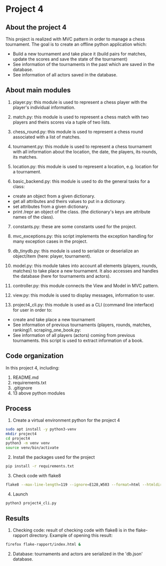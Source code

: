 # Project 4
## About the project 4
This project is realized with MVC pattern in order to manage a chess tournament.
The goal is to create an offline python application which:
* Build a new tournament and take place it (build pairs for matches, update the scores and save the state of the 
tournament)
* See information of the tournaments in the past which are saved in the database.
* See information of all actors saved in the database.

## About main modules
1. player.py:
this module is used to represent a chess player with the player's individual information.

2. match.py:
this module is used to represent a chess match with two players and theirs scores via a tuple of two lists.

3. chess_round.py:
this module is used to represent a chess round associated with a list of matches.

4. tournament.py:
this module is used to represent a chess tournament with all information about the location, the date, the 
players, its rounds, its matches.

5. location.py:
this module is used to represent a location, e.g. location for a tournament.

6. basic_backend.py:
this module is used to do the general tasks for a class:
- create an object from a given dictionary.
- get all attributes and theirs values to put in a dictionary.
- set attributes from a given dictionary.
- print /repr an object of the class.
(the dictionary's keys are attribute names of the class).

7. constants.py:
these are some constants used for the project.

8. mvc_exceptions.py:
this script implements the exception handling for many exception cases in the project.

9. db_tinydb.py: 
this module is used to serialize or deserialize an object/item (here: player, tournament).

10. model.py:
this module takes into account all elements (players, rounds, matches) to take place a new tournament. It also 
accesses and handles the database (here for tournaments and actors).
	
11. controller.py:
this module connects the View and Model in MVC pattern.

12. view.py:
this module is used to display messages, information to user.

13. project4_cli.py:
this module is used as a CLI (command line interface) for user in order to:
- create and take place a new tournament
- See information of previous tournaments (players, rounds, matches, ranking)1. scraping_one_book.py:
- See information of all players (actors) coming from previous tournaments.	this script is used to extract information of a book. 

## Code organization
In this project 4, including:

1. README.md
2. requirements.txt
3. .gitignore
4. 13 above python modules

## Process
1. Create a virtual environment python for the project 4
```bash
sudo apt install -y python3-venv
mkdir project4
cd project4
python3 -m venv venv
source venv/bin/activate
```
2. Install the packages used for the project
```bash
pip install -r requirements.txt
```
3. Check code with flake8
```bash
flake8 --max-line-length=119 --ignore=E128,W503 --format=html --htmldir=flake8-rapport *.py
```
4. Launch
```bash
python3 project4_cli.py
```

## Results
1. Checking code:
result of checking code with flake8 is in the flake-rapport directory.
Example of opening this result:
```bash
firefox flake-rapport/index.html &
```
2. Database:
tournaments and actors are serialized in the 'db.json' database.
